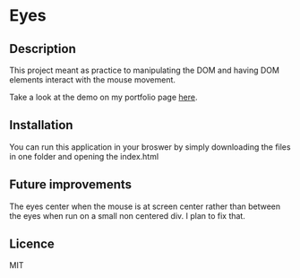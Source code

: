 # Eyes

## Description

This project meant as practice to manipulating the DOM and having DOM elements interact with the mouse movement. 

Take a look at the demo on my portfolio page [here](https://lukas-dh.github.io/04_eyes/index.html).

## Installation

You can run this application in your broswer by simply downloading the files in one folder and opening the index.html  

## Future improvements

The eyes center when the mouse is at screen center rather than between the eyes when run on a small non centered div. I plan to fix that.

## Licence
MIT
